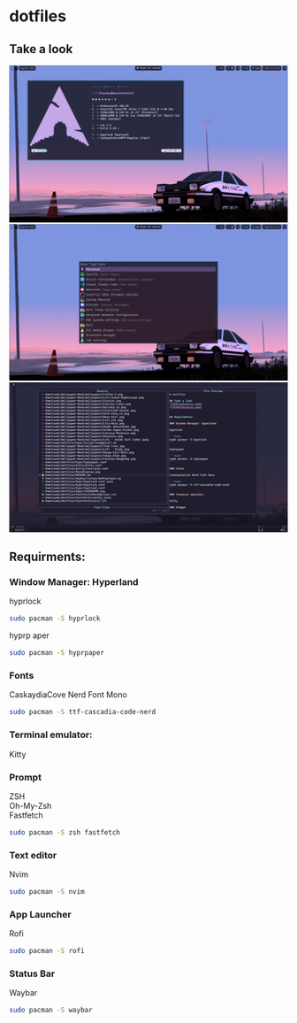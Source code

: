 # dotfiles

## Take a look
![](MainDisplay.png)
![](RofiDisplay.png)
![](NvimDisplay.png)


## Requirments:

### Window Manager: Hyperland

hyprlock

```bash
sudo pacman -S hyprlock
```

hyprp   aper

```bash
sudo pacman -S hyprpaper
```

### Fonts

CaskaydiaCove Nerd Font Mono

```bash
sudo pacman -S ttf-cascadia-code-nerd
```

### Terminal emulator:

Kitty 

### Prompt

ZSH    
Oh-My-Zsh   
Fastfetch 

```bash
sudo pacman -S zsh fastfetch
```

### Text editor

Nvim
```bash
sudo pacman -S nvim
```

### App Launcher

Rofi

```bash
sudo pacman -S rofi
```

### Status Bar

Waybar

```bash
sudo pacman -S waybar
```
